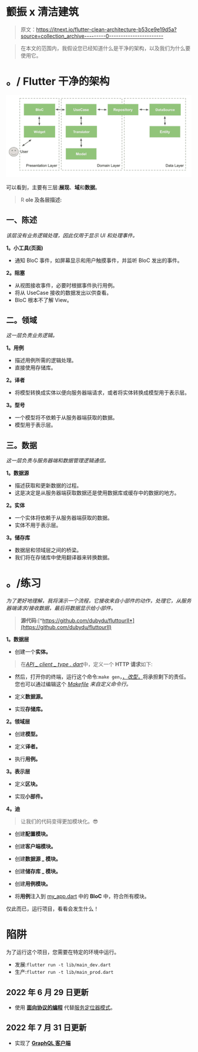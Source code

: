 # 颤振 x 清洁建筑

> 原文：<https://itnext.io/flutter-clean-architecture-b53ce9e19d5a?source=collection_archive---------0----------------------->

> 在本文的范围内，我假设您已经知道什么是干净的架构，以及我们为什么要使用它。

# 。/ Flutter 干净的架构

![](img/0bd0d6fae6ed8424037d06bd0bccd414.png)

可以看到，主要有三层:**展现**、**域**和**数据**。

> R **ole 及各层描述:**

## **一、陈述**

*该层没有业务逻辑处理，因此仅用于显示 UI 和处理事件。*

**1。小工具(页面)**

*   通知 BloC 事件，如屏幕显示和用户触摸事件，并监听 BloC 发出的事件。

**2。阻塞**

*   从视图接收事件，必要时根据事件执行用例。
*   将从 UseCase 接收的数据发出以供查看。
*   BloC 根本不了解 View。

## 二。领域

*这一层负责业务逻辑。*

**1。用例**

*   描述用例所需的逻辑处理。
*   直接使用存储库。

**2。译者**

*   将模型转换成实体以便向服务器端请求，或者将实体转换成模型用于表示层。

**3。型号**

*   一个模型将不依赖于从服务器端获取的数据。
*   模型用于表示层。

## 三。数据

*这一层负责与服务器端和数据管理逻辑通信。*

**1。数据源**

*   描述获取和更新数据的过程。
*   这是决定是从服务器端获取数据还是使用数据库或缓存中的数据的地方。

**2。实体**

*   一个实体将依赖于从服务器端获取的数据。
*   实体不用于表示层。

**3。储存库**

*   数据层和领域层之间的桥梁。
*   我们将在存储库中使用翻译器来转换数据。

# 。/练习

*为了更好地理解，我将演示一个流程，它接收来自小部件的动作，处理它，从服务器端请求/接收数据，最后将数据显示给小部件。*

> **源代码:**[*https://github.com/dubydu/fluttourII*](https://github.com/dubydu/fluttourII)

**1。数据层**

*   创建一个**实体。**

> 在[*API _ client _ type . dart*](https://github.com/dubydu/fluttourII/blob/master/lib/data/api/api_client/api_client_type.dart)中，定义一个 **HTTP 请求**如下:

*   然后，打开你的终端，运行这个命令:`make gen`，[，*改型*，](https://pub.dev/packages/retrofit)将承担剩下的责任。您也可以通过编辑这个 [*Makefile*](https://github.com/dubydu/fluttourII/blob/master/Makefile) *来自定义命令行。*
*   定义**数据源。**

*   实现**存储库。**

**2。领域层**

*   创建**模型。**

*   定义**译者。**

*   执行**用例。**

**3。表示层**

*   定义**区块。**

*   实现**小部件。**

**4。迪**

> 让我们的代码变得更加模块化。😎

*   创建**配置模块。**

*   创建**客户端模块。**

*   创建**数据源 _ 模块。**

*   创建**储存库 _ 模块。**

*   创建**用例模块。**

*   将**用例**注入到 [my_app.dart](https://github.com/dubydu/fluttourII/blob/master/lib/my_app.dart) 中的 **BloC** 中，符合所有模块。

仅此而已，运行项目，看看会发生什么！

# 陷阱

为了运行这个项目，您需要在特定的环境中运行。

*   发展:`flutter run -t lib/main_dev.dart`
*   生产:`flutter run -t lib/main_prod.dart`

## 2022 年 6 月 29 日更新

*   使用 [**面向协议的编程**](https://github.com/dubydu/fluttourII/commit/7a8bea0be7c1b891749e15a30a6e26dc815635ae) 代替[服务定位器模式](https://github.com/dubydu/fluttourII/commit/f6d581fbf6c788b7579aef9a5073fbe72f011180)。

## 2022 年 7 月 31 日更新

*   实现了 [**GraphQL 客户端**](https://github.com/dubydu/fluttourII/tree/graphql)